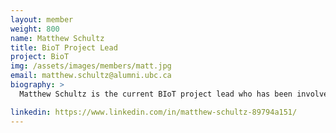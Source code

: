 ```yaml
---
layout: member
weight: 800
name: Matthew Schultz
title: BioT Project Lead
project: BioT
img: /assets/images/members/matt.jpg
email: matthew.schultz@alumni.ubc.ca	
biography: > 
  Matthew Schultz is the current BIoT project lead who has been involved in merging the predominately chemical and biological engineering team with the food nutrition health faculty to better understand the fermentation process.  This merger has created a dedicated space to brew along with many student connections with professors who are interested in the fermentation process.  Matthew is currently in his final year of chemical engineering and can't wait to start working in industry in the spring.

linkedin: https://www.linkedin.com/in/matthew-schultz-89794a151/
---
```

